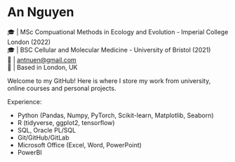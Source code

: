 # An Nguyen
🎓  | MSc Compuational Methods in Ecology and Evolution - Imperial College London (2022) <br>
🎓  | BSC Cellular and Molecular Medicine - University of Bristol (2021) <br>
📧  | antnuen@gmail.com <br>
📍  | Based in London, UK <br>

Welcome to my GitHub! Here is where I store my work from university, online courses and personal projects. <br>

Experience: 
* Python (Pandas, Numpy, PyTorch, Scikit-learn, Matplotlib, Seaborn)
* R (tidyverse, ggplot2, tensorflow)
* SQL, Oracle PL/SQL
* Git/GitHub/GitLab
* Microsoft Office (Excel, Word, PowerPoint)
* PowerBI

